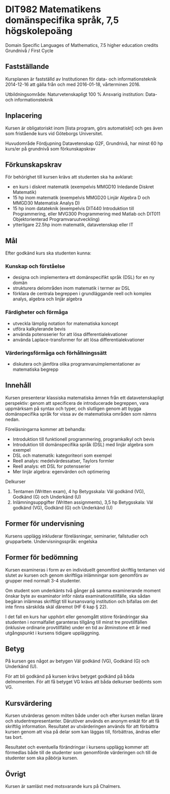# DIT982	Matematikens domänspecifika språk, 7,5 högskolepoäng
Domain Specific Languages of Mathematics, 7.5 higher education credits
Grundnivå / First Cycle

## Fastställande

Kursplanen är fastställd av Institutionen för data- och informationsteknik 2014-12-16 att gälla från och med 2016-01-18, vårterminen 2016.

Utbildningsområde: Naturvetenskapligt 100 %
Ansvarig institution: Data- och informationsteknik

## Inplacering

Kursen är obligatoriskt inom [lista program, görs automatiskt] och ges även som fristående kurs vid Göteborgs Universitet.

Huvudområde	Fördjupning
Datavetenskap	G2F, Grundnivå, har minst 60 hp kurs/er på grundnivå som förkunskapskrav


## Förkunskapskrav

För behörighet till kursen krävs att studenten ska ha avklarat:

* en kurs i diskret matematik (exempelvis MMGD10 Inledande Diskret Matematik)
* 15 hp inom matematik (exempelvis MMGD20 Linjär Algebra D och MMGD30 Matematisk Analys D)
* 15 hp inom datateknik (exempelvis DIT440 Introduktion till Programmering, eller MVG300 Programmering med Matlab och DIT011 Objektorienterad Programvaruutveckling)
* ytterligare 22.5hp inom matematik, datavetenskap eller IT

## Mål

Efter godkänd kurs ska studenten kunna:

### Kunskap och förståelse

* designa och implementera ett domänspecifikt språk (DSL) for en ny domän
* strukturera delområden inom matematik i termer av DSL
* förklara de centrala begreppen i grundläggande reell och komplex analys, algebra och linjär algebra

### Färdigheter och förmåga

* utveckla lämplig notation for matematiska koncept
* utföra kalkylerande bevis
* använda potensserier for att lösa differentialekvationer
* använda Laplace-transformer for att lösa differentialekvationer

### Värderingsförmåga och förhållningssätt

* diskutera och jämföra olika programvaruimplementationer av matematiska begrepp

## Innehåll

Kursen presenterar klassiska matematiska ämnen från ett datavetenskapligt perspektiv: genom att specificera de introducerade begreppen, vara uppmärksam på syntax och typer, och slutligen genom att bygga domänspecifika språk for vissa av de matematiska områden som nämns nedan.

Föreläsningarna kommer att behandla:

* Introduktion till funktionell programmering, programkalkyl och bevis
* Introduktion till domänspecifika språk (DSL) med linjär algebra som exempel
* DSL och matematik: kategoriteori som exempel
* Reell analys: medelvärdessatser, Taylors formler
* Reell analys: ett DSL for potensserier
* Mer linjär algebra: egenvärden och optimering


Delkurser
1. Tentamen (Written exam), 4 hp
   Betygsskala: Väl godkänd (VG), Godkänd (G) och Underkänd (U)
2. Inlämningsuppgifter (Written assignments), 3,5 hp
   Betygsskala: Väl godkänd (VG), Godkänd (G) och Underkänd (U)



## Former för undervisning

Kursens upplägg inkluderar föreläsningar, seminarier, fallstudier och grupparbete.
Undervisningsspråk: engelska


## Former för bedömning

Kursen examineras i form av en individuellt genomförd skriftlig tentamen vid slutet av kursen och genom skriftliga inlämningar som genomförs av grupper med normalt 3-4 studenter.

Om student som underkänts två gånger på samma examinerande moment önskar byte av examinator inför nästa examinationstillfälle, ska sådan begäran inlämnas skriftligt till kursansvarig institution och bifallas om det inte finns särskilda skäl däremot (HF 6 kap § 22).

I det fall en kurs har upphört eller genomgått större förändringar ska studenten i normalfallet garanteras tillgång till minst tre provtillfällen (inklusive ordinarie provtillfälle) under en tid av åtminstone ett år med utgångspunkt i kursens tidigare uppläggning.

## Betyg

På kursen ges något av betygen Väl godkänd (VG), Godkänd (G) och Underkänd (U).

För att bli godkänd på kursen krävs betyget godkänd på båda delmomenten.
För att få betyget VG krävs att båda delkurser bedömts som VG.

## Kursvärdering

Kursen utvärderas genom möten både under och efter kursen mellan lärare och
studentrepresentanter. Därutöver används en anonym enkät för att få skriftlig
information. Resultatet av utvärderingen används för att förbättra kursen genom att
visa på delar som kan läggas till, förbättras, ändras eller tas bort.

Resultatet och eventuella förändringar i kursens upplägg kommer att förmedlas både till de studenter som genomförde värderingen och till de studenter som ska påbörja kursen.

## Övrigt

Kursen är samläst med motsvarande kurs på Chalmers.
